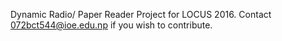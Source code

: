 Dynamic Radio/ Paper Reader Project for LOCUS 2016.
Contact 072bct544@ioe.edu.np if you wish to contribute.